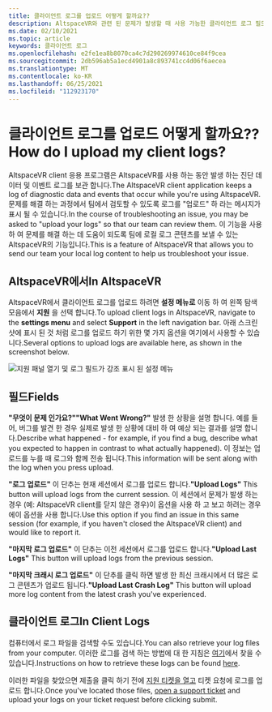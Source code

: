 ```yaml
---
title: 클라이언트 로그를 업로드 어떻게 할까요??
description: AltspaceVR와 관련 된 문제가 발생할 때 사용 가능한 클라이언트 로그 필드와 클라이언트 로그를 업로드 하는 방법에 대해 알아봅니다.
ms.date: 02/10/2021
ms.topic: article
keywords: 클라이언트 로그
ms.openlocfilehash: e2fe1ea8b8070ca4c7d290269974610ce84f9cea
ms.sourcegitcommit: 2db596ab5a1ecd4901a8c893741cc4d06f6aecea
ms.translationtype: MT
ms.contentlocale: ko-KR
ms.lasthandoff: 06/25/2021
ms.locfileid: "112923170"
---
```

# <a name="how-do-i-upload-my-client-logs"></a><span data-ttu-id="627d3-104">클라이언트 로그를 업로드 어떻게 할까요??</span><span class="sxs-lookup"><span data-stu-id="627d3-104">How do I upload my client logs?</span></span>

<span data-ttu-id="627d3-105">AltspaceVR client 응용 프로그램은 AltspaceVR를 사용 하는 동안 발생 하는 진단 데이터 및 이벤트 로그를 보관 합니다.</span><span class="sxs-lookup"><span data-stu-id="627d3-105">The AltspaceVR client application keeps a log of diagnostic data and events that occur while you're using AltspaceVR.</span></span> <span data-ttu-id="627d3-106">문제를 해결 하는 과정에서 팀에서 검토할 수 있도록 로그를 "업로드" 하 라는 메시지가 표시 될 수 있습니다.</span><span class="sxs-lookup"><span data-stu-id="627d3-106">In the course of troubleshooting an issue, you may be asked to "upload your logs" so that our team can review them.</span></span> <span data-ttu-id="627d3-107">이 기능을 사용 하 여 문제를 해결 하는 데 도움이 되도록 팀에 로컬 로그 콘텐츠를 보낼 수 있는 AltspaceVR의 기능입니다.</span><span class="sxs-lookup"><span data-stu-id="627d3-107">This is a feature of AltspaceVR that allows you to send our team your local log content to help us troubleshoot your issue.</span></span>

## <a name="in-altspacevr"></a><span data-ttu-id="627d3-108">AltspaceVR에서</span><span class="sxs-lookup"><span data-stu-id="627d3-108">In AltspaceVR</span></span>

<span data-ttu-id="627d3-109">AltspaceVR에서 클라이언트 로그를 업로드 하려면 **설정 메뉴로** 이동 하 여 왼쪽 탐색 모음에서 **지원** 을 선택 합니다.</span><span class="sxs-lookup"><span data-stu-id="627d3-109">To upload client logs in AltspaceVR, navigate to the **settings menu** and select **Support** in the left navigation bar.</span></span> <span data-ttu-id="627d3-110">아래 스크린샷에 표시 된 것 처럼 로그를 업로드 하기 위한 몇 가지 옵션을 여기에서 사용할 수 있습니다.</span><span class="sxs-lookup"><span data-stu-id="627d3-110">Several options to upload logs are available here, as shown in the screenshot below.</span></span>

![지원 패널 열기 및 로그 필드가 강조 표시 된 설정 메뉴](images/help-altvr-uploadlogs.png)

## <a name="fields"></a><span data-ttu-id="627d3-112">필드</span><span class="sxs-lookup"><span data-stu-id="627d3-112">Fields</span></span>

<span data-ttu-id="627d3-113">**"무엇이 문제 인가요?"**</span><span class="sxs-lookup"><span data-stu-id="627d3-113">**"What Went Wrong?"**</span></span>
<span data-ttu-id="627d3-114">발생 한 상황을 설명 합니다. 예를 들어, 버그를 발견 한 경우 실제로 발생 한 상황에 대비 하 여 예상 되는 결과를 설명 합니다.</span><span class="sxs-lookup"><span data-stu-id="627d3-114">Describe what happened - for example, if you find a bug, describe what you expected to happen in contrast to what actually happened).</span></span> <span data-ttu-id="627d3-115">이 정보는 업로드를 누를 때 로그와 함께 전송 됩니다.</span><span class="sxs-lookup"><span data-stu-id="627d3-115">This information will be sent along with the log when you press upload.</span></span>

<span data-ttu-id="627d3-116">**"로그 업로드"** 이 단추는 현재 세션에서 로그를 업로드 합니다.</span><span class="sxs-lookup"><span data-stu-id="627d3-116">**"Upload Logs"** This button will upload logs from the current session.</span></span> <span data-ttu-id="627d3-117">이 세션에서 문제가 발생 하는 경우 (예: AltspaceVR client를 닫지 않은 경우)이 옵션을 사용 하 고 보고 하려는 경우에이 옵션을 사용 합니다.</span><span class="sxs-lookup"><span data-stu-id="627d3-117">Use this option if you find an issue in this same session (for example, if you haven't closed the AltspaceVR client) and would like to report it.</span></span>

<span data-ttu-id="627d3-118">**"마지막 로그 업로드"** 이 단추는 이전 세션에서 로그를 업로드 합니다.</span><span class="sxs-lookup"><span data-stu-id="627d3-118">**"Upload Last Logs"** This button will upload logs from the previous session.</span></span>

<span data-ttu-id="627d3-119">**"마지막 크래시 로그 업로드"** 이 단추를 클릭 하면 발생 한 최신 크래시에서 더 많은 로그 콘텐츠가 업로드 됩니다.</span><span class="sxs-lookup"><span data-stu-id="627d3-119">**"Upload Last Crash Log"** This button will upload more log content from the latest crash you've experienced.</span></span>

## <a name="in-client-logs"></a><span data-ttu-id="627d3-120">클라이언트 로그</span><span class="sxs-lookup"><span data-stu-id="627d3-120">In Client Logs</span></span>

<span data-ttu-id="627d3-121">컴퓨터에서 로그 파일을 검색할 수도 있습니다.</span><span class="sxs-lookup"><span data-stu-id="627d3-121">You can also retrieve your log files from your computer.</span></span> <span data-ttu-id="627d3-122">이러한 로그를 검색 하는 방법에 대 한 지침은 [여기](https://docs.microsoft.com/windows/mixed-reality/altspace-vr/faqs/app-version#in-client-logs)에서 찾을 수 있습니다.</span><span class="sxs-lookup"><span data-stu-id="627d3-122">Instructions on how to retrieve these logs can be found [here](https://docs.microsoft.com/windows/mixed-reality/altspace-vr/faqs/app-version#in-client-logs).</span></span>

<span data-ttu-id="627d3-123">이러한 파일을 찾았으면 제출을 클릭 하기 전에 [지원 티켓을 열고](https://help.altvr.com/hc/en-us/requests/new) 티켓 요청에 로그를 업로드 합니다.</span><span class="sxs-lookup"><span data-stu-id="627d3-123">Once you've located those files, [open a support ticket](https://help.altvr.com/hc/en-us/requests/new) and upload your logs on your ticket request before clicking submit.</span></span>
